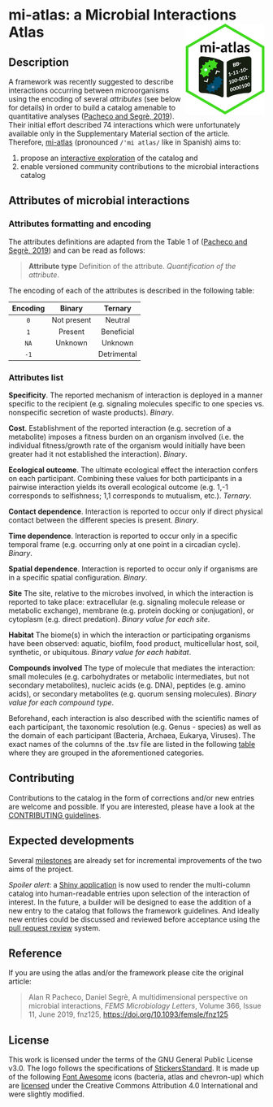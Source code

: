 # mi-atlas: a Microbial Interactions Atlas <img src="docs/content/extra/logo.png" align="right" width="155" height="179"/>

## Description

A framework was recently suggested to describe interactions occurring between microorganisms using the encoding of several *attributes* (see below for details) in order to build a catalog amenable to quantitative analyses ([Pacheco and Segrè, 2019](https://doi.org/10.1093/femsle/fnz125)).
Their initial effort described 74 interactions which were unfortunately available only in the Supplementary Material section of the article.
Therefore, [mi-atlas](https://github.com/cpauvert/mi-atlas) (pronounced `/'mi atlas/` like in Spanish) aims to:

1. propose an [interactive exploration](https://cpauvert.shinyapps.io/mi-atlas) of the catalog and
2. enable versioned community contributions to the microbial interactions catalog

## Attributes of microbial interactions

### Attributes formatting and encoding

The attributes definitions are adapted from the Table 1 of ([Pacheco and Segrè, 2019](https://doi.org/10.1093/femsle/fnz125)) and can be read as follows:

> **Attribute type** Definition of the attribute. *Quantification of the attribute*.

The encoding of each of the attributes is described in the following table:


| **Encoding** |  **Binary** | **Ternary** |
|:------------:|:-----------:|:-----------:|
|      `0`     | Not present |   Neutral   |
|      `1`     |   Present   |  Beneficial |
|     `NA`     |   Unknown   |   Unknown   |
|     `-1`     |             | Detrimental |


### Attributes list

**Specificity**. The reported mechanism of interaction is deployed in a manner specific to the recipient (e.g. signaling molecules specific to one species vs. nonspecific secretion of waste products). *Binary*.

**Cost**. Establishment of the reported interaction (e.g. secretion of a metabolite) imposes a fitness burden on an organism involved (i.e. the individual fitness/growth rate of the organism would initially have been greater had it not established the interaction). *Binary*.

**Ecological outcome**. The ultimate ecological effect the interaction confers on each participant. Combining these values for both participants in a pairwise interaction yields its overall ecological outcome (e.g. 1,-1 corresponds to selfishness; 1,1 corresponds to mutualism, etc.). *Ternary*.

**Contact dependence**. Interaction is reported to occur only if direct physical contact between the different species is present. *Binary*.

**Time dependence**. Interaction is reported to occur only in a specific temporal frame (e.g. occurring only at one point in a circadian cycle). *Binary*.

**Spatial dependence**. Interaction is reported to occur only if organisms are in a specific spatial configuration. *Binary*.

**Site** The site, relative to the microbes involved, in which the interaction is reported to take place: extracellular (e.g. signaling molecule release or metabolic exchange), membrane (e.g. protein docking or conjugation), or cytoplasm (e.g. direct predation). *Binary value for each site*.

**Habitat** The biome(s) in which the interaction or participating organisms have been observed: aquatic, biofilm, food product, multicellular host, soil, synthetic, or ubiquitous. *Binary value for each habitat*.

**Compounds involved** The type of molecule that mediates the interaction: small molecules (e.g. carbohydrates or metabolic intermediates, but not secondary metabolites), nucleic acids (e.g. DNA), peptides (e.g. amino acids), or secondary metabolites (e.g. quorum sensing molecules). *Binary value for each compound type*.

Beforehand, each interaction is also described with the scientific names of each participant, the taxonomic resolution (e.g. Genus - species) as well as the domain of each participant (Bacteria, Archaea, Eukarya, Viruses). 
The exact names of the columns of the .tsv file are listed in the following [table](https://github.com/cpauvert/mi-atlas/blob/main/columns-mi-atlas.tsv) where they are grouped in the aforementioned categories.

## Contributing

Contributions to the catalog in the form of corrections and/or new entries are welcome and possible. If you are interested, please have a look at the [CONTRIBUTING guidelines](CONTRIBUTING.md). 

## Expected developments

Several [milestones](https://github.com/cpauvert/mi-atlas/milestones) are already set for incremental improvements of the two aims of the project.

*Spoiler alert*: a [Shiny application](https://cpauvert.shinyapps.io/mi-atlas) is now used to render the multi-column catalog into human-readable entries upon selection of the interaction of interest.
In the future, a builder will be designed to ease the addition of a new entry to the catalog that follows the framework guidelines.
And ideally new entries could be discussed and reviewed before acceptance using the [pull request review](https://docs.github.com/en/github/collaborating-with-issues-and-pull-requests/about-pull-request-reviews#about-pull-request-reviews) system.

## Reference

If you are using the atlas and/or the framework please cite the original article:

> Alan R Pacheco, Daniel Segrè, A multidimensional perspective on microbial interactions, *FEMS Microbiology Letters*, Volume 366, Issue 11, June 2019, fnz125, https://doi.org/10.1093/femsle/fnz125

## License

This work is licensed under the terms of the GNU General Public License v3.0. The logo follows the specifications of [StickersStandard](https://github.com/terinjokes/StickersStandard). It is made up of the following [Font Awesome](https://fontawesome.com) icons (bacteria, atlas and chevron-up) which are [licensed](https://fontawesome.com/license) under the Creative Commons Attribution 4.0 International and were slightly modified.
